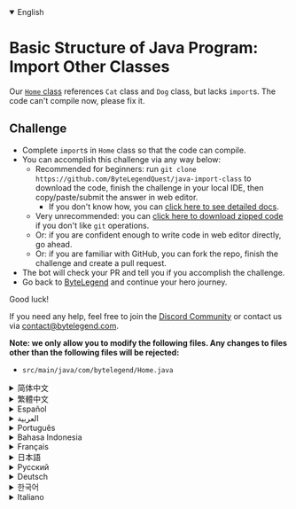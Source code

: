 <details open='true'>
<summary>English</summary>

# Basic Structure of Java Program: Import Other Classes

Our [`Home` class](https://github.com/ByteLegendQuest/java-import-class/blob/main/src/main/java/com/bytelegend/Home.java) references `Cat` class and `Dog` class, but lacks `import`s. The code can't compile now, please fix it.

## Challenge
- Complete `import`s in `Home` class so that the code can compile.
- You can accomplish this challenge via any way below:
  - Recommended for beginners: run `git clone https://github.com/ByteLegendQuest/java-import-class` to download the code,
    finish the challenge in your local IDE, then copy/paste/submit the answer in web editor.
    - If you don't know how, you can [click here to see detailed docs](https://github.com/ByteLegendQuest/java-import-class/blob/main/docs/en/clone-and-import.md).
  - Very unrecommended: you can [click here to download zipped code](https://codeload.github.com/ByteLegendQuest/java-import-class/zip/refs/heads/main) if you don't like `git` operations.
  - Or: if you are confident enough to write code in web editor directly, go ahead.
  - Or: if you are familiar with GitHub, you can fork the repo, finish the challenge and create a pull request.
- The bot will check your PR and tell you if you accomplish the challenge.
- Go back to [ByteLegend](https://bytelegend.com) and continue your hero journey.

Good luck!

If you need any help, feel free to join the [Discord Community](https://discord.gg/35RreUUGWt) or contact us via [contact@bytelegend.com](mailto:contact@bytelegend.com).

**Note: we only allow you to modify the following files.
Any changes to files other than the following files will be rejected:**

- `src/main/java/com/bytelegend/Home.java`
</details>
<details>
<summary>简体中文</summary>

# Java程序的基本结构练习：导入其他类

我们的[`Home`](https://github.com/ByteLegendQuest/java-import-class/blob/main/src/main/java/com/bytelegend/Home.java)类引用了`Cat`类和`Dog`类，但是缺少了`import`语句导致编译无法通过。请修复之。

## 挑战
- 请为`Home`类补全`import`语句，使之能够通过编译。
- 你可以使用以下任意一种方法完成挑战：
  - 初学者推荐：运行`git clone https://git.bytelegend.com/ByteLegendQuest/java-import-class`将代码下载到本地，在本地使用IDE调试完成后复制到网页编辑器里提交。
    - 如果你不知道怎么做，可以点击[这里查看详细文档](https://github.com/ByteLegendQuest/java-import-class/blob/main/docs/zh_hans/clone-and-import.md)。
  - 非常不推荐：如果你实在不喜欢`git`命令行操作，你可以[点击这里直接下载打包好的代码](https://ghcodeload.bytelegend.com/ByteLegendQuest/java-import-class/zip/refs/heads/main)。
  - 或者：如果你非常自信不需要下载代码到本地调试，可以使用网页编辑器直接提交。
  - 或者：如果你对GitHub非常熟悉，你可以fork仓库、完成挑战后，创建一个Pull Request。
- 机器人将会检查你的答案，告诉你你是否通过了挑战。
- 回到[字节传说](https://bytelegend.com)，然后继续你的英雄旅程。

祝你好运！

如果你需要任何帮助，欢迎加入官方玩家QQ群（在[首页](https://bytelegend.com)右下角的`联系 & 关于`菜单里可以找到入群方式）或者[Discord社区](https://discord.gg/35RreUUGWt)，或email至[contact@bytelegend.com](mailto:contact@bytelegend.com)。

**注意：我们只允许您修改以下文件，任何对其他文件的修改都会被拒绝：**

- `src/main/java/com/bytelegend/Home.java`
</details>
<details>
<summary>繁體中文</summary>

<h1>Basic Structure of Java Program: Import Other Classes</h1>
<p>Our <a href="https://github.com/ByteLegendQuest/java-import-class/blob/main/src/main/java/com/bytelegend/Home.java" target="_blank"><code class="notranslate">Home</code> class</a> references <code class="notranslate">Cat</code> class and <code class="notranslate">Dog</code> class, but lacks <code class="notranslate">import</code>s. The code can't compile now, please fix it.</p>
<h2>Challenge</h2>
<ul>
<li>Complete <code class="notranslate">import</code>s in <code class="notranslate">Home</code> class so that the code can compile.</li>
<li>You can accomplish this challenge via any way below:
<ul>
<li>Recommended for beginners: run <code class="notranslate">git clone https://github.com/ByteLegendQuest/java-import-class</code> to download the code,
finish the challenge in your local IDE, then copy/paste/submit the answer in web editor.
<ul>
<li>If you don't know how, you can <a href="https://github.com/ByteLegendQuest/java-import-class/blob/main/docs/en/clone-and-import.md" target="_blank">click here to see detailed docs</a>.</li>
</ul>
</li>
<li>Very unrecommended: you can <a href="https://codeload.github.com/ByteLegendQuest/java-import-class/zip/refs/heads/main" target="_blank">click here to download zipped code</a> if you don't like <code class="notranslate">git</code> operations.</li>
<li>Or: if you are confident enough to write code in web editor directly, go ahead.</li>
<li>Or: if you are familiar with GitHub, you can fork the repo, finish the challenge and create a pull request.</li>
</ul>
</li>
<li>The bot will check your PR and tell you if you accomplish the challenge.</li>
<li>Go back to <a href="https://bytelegend.com" target="_blank">ByteLegend</a> and continue your hero journey.</li>
</ul>
<p>Good luck!</p>
<p>If you need any help, feel free to join the <a href="https://discord.gg/35RreUUGWt" target="_blank">Discord Community</a> or contact us via <a href="mailto:contact@bytelegend.com" target="_blank">contact@bytelegend.com</a>.</p>
<p><strong>Note: we only allow you to modify the following files.
Any changes to files other than the following files will be rejected:</strong></p>
<ul>
<li><code class="notranslate">src/main/java/com/bytelegend/Home.java</code></li>
</ul>
</details>
<details>
<summary>Español</summary>

<h1>Basic Structure of Java Program: Import Other Classes</h1>
<p>Our <a href="https://github.com/ByteLegendQuest/java-import-class/blob/main/src/main/java/com/bytelegend/Home.java" target="_blank"><code class="notranslate">Home</code> class</a> references <code class="notranslate">Cat</code> class and <code class="notranslate">Dog</code> class, but lacks <code class="notranslate">import</code>s. The code can't compile now, please fix it.</p>
<h2>Challenge</h2>
<ul>
<li>Complete <code class="notranslate">import</code>s in <code class="notranslate">Home</code> class so that the code can compile.</li>
<li>You can accomplish this challenge via any way below:
<ul>
<li>Recommended for beginners: run <code class="notranslate">git clone https://github.com/ByteLegendQuest/java-import-class</code> to download the code,
finish the challenge in your local IDE, then copy/paste/submit the answer in web editor.
<ul>
<li>If you don't know how, you can <a href="https://github.com/ByteLegendQuest/java-import-class/blob/main/docs/en/clone-and-import.md" target="_blank">click here to see detailed docs</a>.</li>
</ul>
</li>
<li>Very unrecommended: you can <a href="https://codeload.github.com/ByteLegendQuest/java-import-class/zip/refs/heads/main" target="_blank">click here to download zipped code</a> if you don't like <code class="notranslate">git</code> operations.</li>
<li>Or: if you are confident enough to write code in web editor directly, go ahead.</li>
<li>Or: if you are familiar with GitHub, you can fork the repo, finish the challenge and create a pull request.</li>
</ul>
</li>
<li>The bot will check your PR and tell you if you accomplish the challenge.</li>
<li>Go back to <a href="https://bytelegend.com" target="_blank">ByteLegend</a> and continue your hero journey.</li>
</ul>
<p>Good luck!</p>
<p>If you need any help, feel free to join the <a href="https://discord.gg/35RreUUGWt" target="_blank">Discord Community</a> or contact us via <a href="mailto:contact@bytelegend.com" target="_blank">contact@bytelegend.com</a>.</p>
<p><strong>Note: we only allow you to modify the following files.
Any changes to files other than the following files will be rejected:</strong></p>
<ul>
<li><code class="notranslate">src/main/java/com/bytelegend/Home.java</code></li>
</ul>
</details>
<details>
<summary>العربية</summary>

<h1>Basic Structure of Java Program: Import Other Classes</h1>
<p>Our <a href="https://github.com/ByteLegendQuest/java-import-class/blob/main/src/main/java/com/bytelegend/Home.java" target="_blank"><code class="notranslate">Home</code> class</a> references <code class="notranslate">Cat</code> class and <code class="notranslate">Dog</code> class, but lacks <code class="notranslate">import</code>s. The code can't compile now, please fix it.</p>
<h2>Challenge</h2>
<ul>
<li>Complete <code class="notranslate">import</code>s in <code class="notranslate">Home</code> class so that the code can compile.</li>
<li>You can accomplish this challenge via any way below:
<ul>
<li>Recommended for beginners: run <code class="notranslate">git clone https://github.com/ByteLegendQuest/java-import-class</code> to download the code,
finish the challenge in your local IDE, then copy/paste/submit the answer in web editor.
<ul>
<li>If you don't know how, you can <a href="https://github.com/ByteLegendQuest/java-import-class/blob/main/docs/en/clone-and-import.md" target="_blank">click here to see detailed docs</a>.</li>
</ul>
</li>
<li>Very unrecommended: you can <a href="https://codeload.github.com/ByteLegendQuest/java-import-class/zip/refs/heads/main" target="_blank">click here to download zipped code</a> if you don't like <code class="notranslate">git</code> operations.</li>
<li>Or: if you are confident enough to write code in web editor directly, go ahead.</li>
<li>Or: if you are familiar with GitHub, you can fork the repo, finish the challenge and create a pull request.</li>
</ul>
</li>
<li>The bot will check your PR and tell you if you accomplish the challenge.</li>
<li>Go back to <a href="https://bytelegend.com" target="_blank">ByteLegend</a> and continue your hero journey.</li>
</ul>
<p>Good luck!</p>
<p>If you need any help, feel free to join the <a href="https://discord.gg/35RreUUGWt" target="_blank">Discord Community</a> or contact us via <a href="mailto:contact@bytelegend.com" target="_blank">contact@bytelegend.com</a>.</p>
<p><strong>Note: we only allow you to modify the following files.
Any changes to files other than the following files will be rejected:</strong></p>
<ul>
<li><code class="notranslate">src/main/java/com/bytelegend/Home.java</code></li>
</ul>
</details>
<details>
<summary>Português</summary>

<h1>Basic Structure of Java Program: Import Other Classes</h1>
<p>Our <a href="https://github.com/ByteLegendQuest/java-import-class/blob/main/src/main/java/com/bytelegend/Home.java" target="_blank"><code class="notranslate">Home</code> class</a> references <code class="notranslate">Cat</code> class and <code class="notranslate">Dog</code> class, but lacks <code class="notranslate">import</code>s. The code can't compile now, please fix it.</p>
<h2>Challenge</h2>
<ul>
<li>Complete <code class="notranslate">import</code>s in <code class="notranslate">Home</code> class so that the code can compile.</li>
<li>You can accomplish this challenge via any way below:
<ul>
<li>Recommended for beginners: run <code class="notranslate">git clone https://github.com/ByteLegendQuest/java-import-class</code> to download the code,
finish the challenge in your local IDE, then copy/paste/submit the answer in web editor.
<ul>
<li>If you don't know how, you can <a href="https://github.com/ByteLegendQuest/java-import-class/blob/main/docs/en/clone-and-import.md" target="_blank">click here to see detailed docs</a>.</li>
</ul>
</li>
<li>Very unrecommended: you can <a href="https://codeload.github.com/ByteLegendQuest/java-import-class/zip/refs/heads/main" target="_blank">click here to download zipped code</a> if you don't like <code class="notranslate">git</code> operations.</li>
<li>Or: if you are confident enough to write code in web editor directly, go ahead.</li>
<li>Or: if you are familiar with GitHub, you can fork the repo, finish the challenge and create a pull request.</li>
</ul>
</li>
<li>The bot will check your PR and tell you if you accomplish the challenge.</li>
<li>Go back to <a href="https://bytelegend.com" target="_blank">ByteLegend</a> and continue your hero journey.</li>
</ul>
<p>Good luck!</p>
<p>If you need any help, feel free to join the <a href="https://discord.gg/35RreUUGWt" target="_blank">Discord Community</a> or contact us via <a href="mailto:contact@bytelegend.com" target="_blank">contact@bytelegend.com</a>.</p>
<p><strong>Note: we only allow you to modify the following files.
Any changes to files other than the following files will be rejected:</strong></p>
<ul>
<li><code class="notranslate">src/main/java/com/bytelegend/Home.java</code></li>
</ul>
</details>
<details>
<summary>Bahasa Indonesia</summary>

<h1>Basic Structure of Java Program: Import Other Classes</h1>
<p>Our <a href="https://github.com/ByteLegendQuest/java-import-class/blob/main/src/main/java/com/bytelegend/Home.java" target="_blank"><code class="notranslate">Home</code> class</a> references <code class="notranslate">Cat</code> class and <code class="notranslate">Dog</code> class, but lacks <code class="notranslate">import</code>s. The code can't compile now, please fix it.</p>
<h2>Challenge</h2>
<ul>
<li>Complete <code class="notranslate">import</code>s in <code class="notranslate">Home</code> class so that the code can compile.</li>
<li>You can accomplish this challenge via any way below:
<ul>
<li>Recommended for beginners: run <code class="notranslate">git clone https://github.com/ByteLegendQuest/java-import-class</code> to download the code,
finish the challenge in your local IDE, then copy/paste/submit the answer in web editor.
<ul>
<li>If you don't know how, you can <a href="https://github.com/ByteLegendQuest/java-import-class/blob/main/docs/en/clone-and-import.md" target="_blank">click here to see detailed docs</a>.</li>
</ul>
</li>
<li>Very unrecommended: you can <a href="https://codeload.github.com/ByteLegendQuest/java-import-class/zip/refs/heads/main" target="_blank">click here to download zipped code</a> if you don't like <code class="notranslate">git</code> operations.</li>
<li>Or: if you are confident enough to write code in web editor directly, go ahead.</li>
<li>Or: if you are familiar with GitHub, you can fork the repo, finish the challenge and create a pull request.</li>
</ul>
</li>
<li>The bot will check your PR and tell you if you accomplish the challenge.</li>
<li>Go back to <a href="https://bytelegend.com" target="_blank">ByteLegend</a> and continue your hero journey.</li>
</ul>
<p>Good luck!</p>
<p>If you need any help, feel free to join the <a href="https://discord.gg/35RreUUGWt" target="_blank">Discord Community</a> or contact us via <a href="mailto:contact@bytelegend.com" target="_blank">contact@bytelegend.com</a>.</p>
<p><strong>Note: we only allow you to modify the following files.
Any changes to files other than the following files will be rejected:</strong></p>
<ul>
<li><code class="notranslate">src/main/java/com/bytelegend/Home.java</code></li>
</ul>
</details>
<details>
<summary>Français</summary>

<h1>Basic Structure of Java Program: Import Other Classes</h1>
<p>Our <a href="https://github.com/ByteLegendQuest/java-import-class/blob/main/src/main/java/com/bytelegend/Home.java" target="_blank"><code class="notranslate">Home</code> class</a> references <code class="notranslate">Cat</code> class and <code class="notranslate">Dog</code> class, but lacks <code class="notranslate">import</code>s. The code can't compile now, please fix it.</p>
<h2>Challenge</h2>
<ul>
<li>Complete <code class="notranslate">import</code>s in <code class="notranslate">Home</code> class so that the code can compile.</li>
<li>You can accomplish this challenge via any way below:
<ul>
<li>Recommended for beginners: run <code class="notranslate">git clone https://github.com/ByteLegendQuest/java-import-class</code> to download the code,
finish the challenge in your local IDE, then copy/paste/submit the answer in web editor.
<ul>
<li>If you don't know how, you can <a href="https://github.com/ByteLegendQuest/java-import-class/blob/main/docs/en/clone-and-import.md" target="_blank">click here to see detailed docs</a>.</li>
</ul>
</li>
<li>Very unrecommended: you can <a href="https://codeload.github.com/ByteLegendQuest/java-import-class/zip/refs/heads/main" target="_blank">click here to download zipped code</a> if you don't like <code class="notranslate">git</code> operations.</li>
<li>Or: if you are confident enough to write code in web editor directly, go ahead.</li>
<li>Or: if you are familiar with GitHub, you can fork the repo, finish the challenge and create a pull request.</li>
</ul>
</li>
<li>The bot will check your PR and tell you if you accomplish the challenge.</li>
<li>Go back to <a href="https://bytelegend.com" target="_blank">ByteLegend</a> and continue your hero journey.</li>
</ul>
<p>Good luck!</p>
<p>If you need any help, feel free to join the <a href="https://discord.gg/35RreUUGWt" target="_blank">Discord Community</a> or contact us via <a href="mailto:contact@bytelegend.com" target="_blank">contact@bytelegend.com</a>.</p>
<p><strong>Note: we only allow you to modify the following files.
Any changes to files other than the following files will be rejected:</strong></p>
<ul>
<li><code class="notranslate">src/main/java/com/bytelegend/Home.java</code></li>
</ul>
</details>
<details>
<summary>日本語</summary>

<h1>Basic Structure of Java Program: Import Other Classes</h1>
<p>Our <a href="https://github.com/ByteLegendQuest/java-import-class/blob/main/src/main/java/com/bytelegend/Home.java" target="_blank"><code class="notranslate">Home</code> class</a> references <code class="notranslate">Cat</code> class and <code class="notranslate">Dog</code> class, but lacks <code class="notranslate">import</code>s. The code can't compile now, please fix it.</p>
<h2>Challenge</h2>
<ul>
<li>Complete <code class="notranslate">import</code>s in <code class="notranslate">Home</code> class so that the code can compile.</li>
<li>You can accomplish this challenge via any way below:
<ul>
<li>Recommended for beginners: run <code class="notranslate">git clone https://github.com/ByteLegendQuest/java-import-class</code> to download the code,
finish the challenge in your local IDE, then copy/paste/submit the answer in web editor.
<ul>
<li>If you don't know how, you can <a href="https://github.com/ByteLegendQuest/java-import-class/blob/main/docs/en/clone-and-import.md" target="_blank">click here to see detailed docs</a>.</li>
</ul>
</li>
<li>Very unrecommended: you can <a href="https://codeload.github.com/ByteLegendQuest/java-import-class/zip/refs/heads/main" target="_blank">click here to download zipped code</a> if you don't like <code class="notranslate">git</code> operations.</li>
<li>Or: if you are confident enough to write code in web editor directly, go ahead.</li>
<li>Or: if you are familiar with GitHub, you can fork the repo, finish the challenge and create a pull request.</li>
</ul>
</li>
<li>The bot will check your PR and tell you if you accomplish the challenge.</li>
<li>Go back to <a href="https://bytelegend.com" target="_blank">ByteLegend</a> and continue your hero journey.</li>
</ul>
<p>Good luck!</p>
<p>If you need any help, feel free to join the <a href="https://discord.gg/35RreUUGWt" target="_blank">Discord Community</a> or contact us via <a href="mailto:contact@bytelegend.com" target="_blank">contact@bytelegend.com</a>.</p>
<p><strong>Note: we only allow you to modify the following files.
Any changes to files other than the following files will be rejected:</strong></p>
<ul>
<li><code class="notranslate">src/main/java/com/bytelegend/Home.java</code></li>
</ul>
</details>
<details>
<summary>Русский</summary>

<h1>Basic Structure of Java Program: Import Other Classes</h1>
<p>Our <a href="https://github.com/ByteLegendQuest/java-import-class/blob/main/src/main/java/com/bytelegend/Home.java" target="_blank"><code class="notranslate">Home</code> class</a> references <code class="notranslate">Cat</code> class and <code class="notranslate">Dog</code> class, but lacks <code class="notranslate">import</code>s. The code can't compile now, please fix it.</p>
<h2>Challenge</h2>
<ul>
<li>Complete <code class="notranslate">import</code>s in <code class="notranslate">Home</code> class so that the code can compile.</li>
<li>You can accomplish this challenge via any way below:
<ul>
<li>Recommended for beginners: run <code class="notranslate">git clone https://github.com/ByteLegendQuest/java-import-class</code> to download the code,
finish the challenge in your local IDE, then copy/paste/submit the answer in web editor.
<ul>
<li>If you don't know how, you can <a href="https://github.com/ByteLegendQuest/java-import-class/blob/main/docs/en/clone-and-import.md" target="_blank">click here to see detailed docs</a>.</li>
</ul>
</li>
<li>Very unrecommended: you can <a href="https://codeload.github.com/ByteLegendQuest/java-import-class/zip/refs/heads/main" target="_blank">click here to download zipped code</a> if you don't like <code class="notranslate">git</code> operations.</li>
<li>Or: if you are confident enough to write code in web editor directly, go ahead.</li>
<li>Or: if you are familiar with GitHub, you can fork the repo, finish the challenge and create a pull request.</li>
</ul>
</li>
<li>The bot will check your PR and tell you if you accomplish the challenge.</li>
<li>Go back to <a href="https://bytelegend.com" target="_blank">ByteLegend</a> and continue your hero journey.</li>
</ul>
<p>Good luck!</p>
<p>If you need any help, feel free to join the <a href="https://discord.gg/35RreUUGWt" target="_blank">Discord Community</a> or contact us via <a href="mailto:contact@bytelegend.com" target="_blank">contact@bytelegend.com</a>.</p>
<p><strong>Note: we only allow you to modify the following files.
Any changes to files other than the following files will be rejected:</strong></p>
<ul>
<li><code class="notranslate">src/main/java/com/bytelegend/Home.java</code></li>
</ul>
</details>
<details>
<summary>Deutsch</summary>

<h1>Basic Structure of Java Program: Import Other Classes</h1>
<p>Our <a href="https://github.com/ByteLegendQuest/java-import-class/blob/main/src/main/java/com/bytelegend/Home.java" target="_blank"><code class="notranslate">Home</code> class</a> references <code class="notranslate">Cat</code> class and <code class="notranslate">Dog</code> class, but lacks <code class="notranslate">import</code>s. The code can't compile now, please fix it.</p>
<h2>Challenge</h2>
<ul>
<li>Complete <code class="notranslate">import</code>s in <code class="notranslate">Home</code> class so that the code can compile.</li>
<li>You can accomplish this challenge via any way below:
<ul>
<li>Recommended for beginners: run <code class="notranslate">git clone https://github.com/ByteLegendQuest/java-import-class</code> to download the code,
finish the challenge in your local IDE, then copy/paste/submit the answer in web editor.
<ul>
<li>If you don't know how, you can <a href="https://github.com/ByteLegendQuest/java-import-class/blob/main/docs/en/clone-and-import.md" target="_blank">click here to see detailed docs</a>.</li>
</ul>
</li>
<li>Very unrecommended: you can <a href="https://codeload.github.com/ByteLegendQuest/java-import-class/zip/refs/heads/main" target="_blank">click here to download zipped code</a> if you don't like <code class="notranslate">git</code> operations.</li>
<li>Or: if you are confident enough to write code in web editor directly, go ahead.</li>
<li>Or: if you are familiar with GitHub, you can fork the repo, finish the challenge and create a pull request.</li>
</ul>
</li>
<li>The bot will check your PR and tell you if you accomplish the challenge.</li>
<li>Go back to <a href="https://bytelegend.com" target="_blank">ByteLegend</a> and continue your hero journey.</li>
</ul>
<p>Good luck!</p>
<p>If you need any help, feel free to join the <a href="https://discord.gg/35RreUUGWt" target="_blank">Discord Community</a> or contact us via <a href="mailto:contact@bytelegend.com" target="_blank">contact@bytelegend.com</a>.</p>
<p><strong>Note: we only allow you to modify the following files.
Any changes to files other than the following files will be rejected:</strong></p>
<ul>
<li><code class="notranslate">src/main/java/com/bytelegend/Home.java</code></li>
</ul>
</details>
<details>
<summary>한국어</summary>

<h1>Basic Structure of Java Program: Import Other Classes</h1>
<p>Our <a href="https://github.com/ByteLegendQuest/java-import-class/blob/main/src/main/java/com/bytelegend/Home.java" target="_blank"><code class="notranslate">Home</code> class</a> references <code class="notranslate">Cat</code> class and <code class="notranslate">Dog</code> class, but lacks <code class="notranslate">import</code>s. The code can't compile now, please fix it.</p>
<h2>Challenge</h2>
<ul>
<li>Complete <code class="notranslate">import</code>s in <code class="notranslate">Home</code> class so that the code can compile.</li>
<li>You can accomplish this challenge via any way below:
<ul>
<li>Recommended for beginners: run <code class="notranslate">git clone https://github.com/ByteLegendQuest/java-import-class</code> to download the code,
finish the challenge in your local IDE, then copy/paste/submit the answer in web editor.
<ul>
<li>If you don't know how, you can <a href="https://github.com/ByteLegendQuest/java-import-class/blob/main/docs/en/clone-and-import.md" target="_blank">click here to see detailed docs</a>.</li>
</ul>
</li>
<li>Very unrecommended: you can <a href="https://codeload.github.com/ByteLegendQuest/java-import-class/zip/refs/heads/main" target="_blank">click here to download zipped code</a> if you don't like <code class="notranslate">git</code> operations.</li>
<li>Or: if you are confident enough to write code in web editor directly, go ahead.</li>
<li>Or: if you are familiar with GitHub, you can fork the repo, finish the challenge and create a pull request.</li>
</ul>
</li>
<li>The bot will check your PR and tell you if you accomplish the challenge.</li>
<li>Go back to <a href="https://bytelegend.com" target="_blank">ByteLegend</a> and continue your hero journey.</li>
</ul>
<p>Good luck!</p>
<p>If you need any help, feel free to join the <a href="https://discord.gg/35RreUUGWt" target="_blank">Discord Community</a> or contact us via <a href="mailto:contact@bytelegend.com" target="_blank">contact@bytelegend.com</a>.</p>
<p><strong>Note: we only allow you to modify the following files.
Any changes to files other than the following files will be rejected:</strong></p>
<ul>
<li><code class="notranslate">src/main/java/com/bytelegend/Home.java</code></li>
</ul>
</details>
<details>
<summary>Italiano</summary>

<h1>Basic Structure of Java Program: Import Other Classes</h1>
<p>Our <a href="https://github.com/ByteLegendQuest/java-import-class/blob/main/src/main/java/com/bytelegend/Home.java" target="_blank"><code class="notranslate">Home</code> class</a> references <code class="notranslate">Cat</code> class and <code class="notranslate">Dog</code> class, but lacks <code class="notranslate">import</code>s. The code can't compile now, please fix it.</p>
<h2>Challenge</h2>
<ul>
<li>Complete <code class="notranslate">import</code>s in <code class="notranslate">Home</code> class so that the code can compile.</li>
<li>You can accomplish this challenge via any way below:
<ul>
<li>Recommended for beginners: run <code class="notranslate">git clone https://github.com/ByteLegendQuest/java-import-class</code> to download the code,
finish the challenge in your local IDE, then copy/paste/submit the answer in web editor.
<ul>
<li>If you don't know how, you can <a href="https://github.com/ByteLegendQuest/java-import-class/blob/main/docs/en/clone-and-import.md" target="_blank">click here to see detailed docs</a>.</li>
</ul>
</li>
<li>Very unrecommended: you can <a href="https://codeload.github.com/ByteLegendQuest/java-import-class/zip/refs/heads/main" target="_blank">click here to download zipped code</a> if you don't like <code class="notranslate">git</code> operations.</li>
<li>Or: if you are confident enough to write code in web editor directly, go ahead.</li>
<li>Or: if you are familiar with GitHub, you can fork the repo, finish the challenge and create a pull request.</li>
</ul>
</li>
<li>The bot will check your PR and tell you if you accomplish the challenge.</li>
<li>Go back to <a href="https://bytelegend.com" target="_blank">ByteLegend</a> and continue your hero journey.</li>
</ul>
<p>Good luck!</p>
<p>If you need any help, feel free to join the <a href="https://discord.gg/35RreUUGWt" target="_blank">Discord Community</a> or contact us via <a href="mailto:contact@bytelegend.com" target="_blank">contact@bytelegend.com</a>.</p>
<p><strong>Note: we only allow you to modify the following files.
Any changes to files other than the following files will be rejected:</strong></p>
<ul>
<li><code class="notranslate">src/main/java/com/bytelegend/Home.java</code></li>
</ul>
</details>